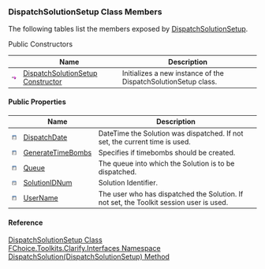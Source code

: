 ### DispatchSolutionSetup Class Members

The following tables list the members exposed by [DispatchSolutionSetup](FChoice.Toolkits.Clarify~FChoice.Toolkits.Clarify.Interfaces.DispatchSolutionSetup.md).

Public Constructors

|   | Name | Description |
| --- | --- | --- |
| ![Public Constructor](dotnetimages/publicConstructor.png) | [DispatchSolutionSetup Constructor](FChoice.Toolkits.Clarify~FChoice.Toolkits.Clarify.Interfaces.DispatchSolutionSetup~_ctor.md) | Initializes a new instance of the DispatchSolutionSetup class.   |



#### Public Properties

|   | Name | Description |
| --- | --- | --- |
| ![Public Property](dotnetimages/publicProperty.png) | [DispatchDate](FChoice.Toolkits.Clarify~FChoice.Toolkits.Clarify.Interfaces.DispatchSolutionSetup~DispatchDate.md) | DateTime the Solution was dispatched. If not set, the current time is used.   |
| ![Public Property](dotnetimages/publicProperty.png) | [GenerateTimeBombs](FChoice.Toolkits.Clarify~FChoice.Toolkits.Clarify.Interfaces.DispatchSolutionSetup~GenerateTimeBombs.md) | Specifies if timebombs should be created.   |
| ![Public Property](dotnetimages/publicProperty.png) | [Queue](FChoice.Toolkits.Clarify~FChoice.Toolkits.Clarify.Interfaces.DispatchSolutionSetup~Queue.md) | The queue into which the Solution is to be dispatched.   |
| ![Public Property](dotnetimages/publicProperty.png) | [SolutionIDNum](FChoice.Toolkits.Clarify~FChoice.Toolkits.Clarify.Interfaces.DispatchSolutionSetup~SolutionIDNum.md) | Solution Identifier.   |
| ![Public Property](dotnetimages/publicProperty.png) | [UserName](FChoice.Toolkits.Clarify~FChoice.Toolkits.Clarify.Interfaces.DispatchSolutionSetup~UserName.md) | The user who has dispatched the Solution. If not set, the Toolkit session user is used.   |

#### Reference

[DispatchSolutionSetup Class](FChoice.Toolkits.Clarify~FChoice.Toolkits.Clarify.Interfaces.DispatchSolutionSetup.md)  
[FChoice.Toolkits.Clarify.Interfaces Namespace](FChoice.Toolkits.Clarify~FChoice.Toolkits.Clarify.Interfaces_namespace.md)  
[DispatchSolution(DispatchSolutionSetup) Method](FChoice.Toolkits.Clarify~FChoice.Toolkits.Clarify.Interfaces.InterfacesToolkit~DispatchSolution(DispatchSolutionSetup).md)